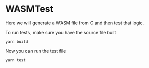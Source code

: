 # WASMTest

Here we will generate a WASM file from C and then test that logic.

To run tests, make sure you have the source file built

```shell
yarn build
```

Now you can run the test file

```shell
yarn test
```
